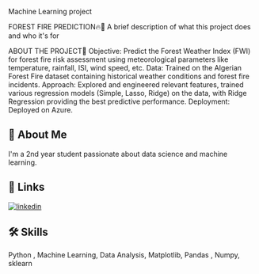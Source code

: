 
Machine Learning project

FOREST FIRE PREDICTION🔥🌲
A brief description of what this project does and who it's for

ABOUT THE PROJECT🔎
Objective: Predict the Forest Weather Index (FWI) for forest fire risk assessment using meteorological parameters like temperature, rainfall, ISI, wind speed, etc.
Data: Trained on the Algerian Forest Fire dataset containing historical weather conditions and forest fire incidents.
Approach: Explored and engineered relevant features, trained various regression models (Simple, Lasso, Ridge) on the data, with Ridge Regression providing the best predictive performance.
Deployment: Deployed on Azure.
## 🚀 About Me
I'm a 2nd year student passionate about data science and machine learning.

## 🔗 Links
[![linkedin](https://img.shields.io/badge/linkedin-0A66C2?style=for-the-badge&logo=linkedin&logoColor=white)](https://www.linkedin.com/in/devanshi-joshi-816ab5269/)

## 🛠 Skills
Python , Machine Learning, Data Analysis, Matplotlib, Pandas , Numpy, sklearn

